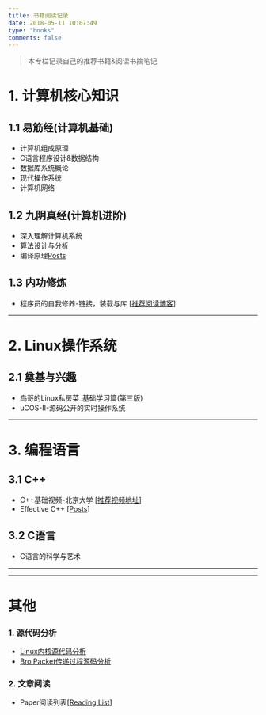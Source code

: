 ```yaml
---
title: 书籍阅读记录
date: 2018-05-11 10:07:49
type: "books"
comments: false
---
```

> 本专栏记录自己的推荐书籍&阅读书摘笔记

# 1. 计算机核心知识

## 1.1 易筋经(计算机基础)

- 计算机组成原理
- C语言程序设计&数据结构
- 数据库系统概论
- 现代操作系统
- 计算机网络

## 1.2 九阴真经(计算机进阶)

- 深入理解计算机系统
- 算法设计与分析
- 编译原理[Posts]()

## 1.3 内功修炼

- 程序员的自我修养-链接，装载与库 [[推荐阅读博客](https://liam0205.me/series/)]

*****

# 2. Linux操作系统

## 2.1 奠基与兴趣

- 鸟哥的Linux私房菜_基础学习篇(第三版)
- uCOS-II-源码公开的实时操作系统

*****

# 3. 编程语言

## 3.1 C++

- C++基础视频-北京大学 [[推荐视频地址](https://www.coursera.org/learn/cpp-chengxu-sheji/home/welcome)]
- Effective C++ [[Posts](http://guozet.me/tags/EffectiveC/)]

## 3.2 C语言

- C语言的科学与艺术
  
*****

---

# 其他

### 1. 源代码分析

- [Linux内核源代码分析](../post/Linux-kernel-analysis-catalogue/)
- [Bro Packet传递过程源码分析](../post/Bro-source-codes-walkthought/)

### 2. 文章阅读

- Paper阅读列表[[Reading List](../post/All-Paper-Which-I-Read/)]
